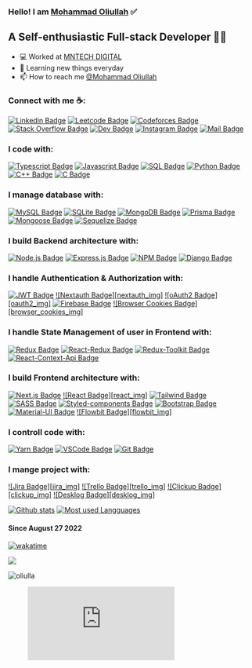 ### Hello! I am [Mohammad Oliullah][website] ✅

## A Self-enthusiastic Full-stack Developer 🚀🚀

- 💻 Worked at [MNTECH DIGITAL][job]
- 🌱 Learning new things everyday
- 📫 How to reach me [@Mohammad Oliullah][linkedin]
<!-- - ⚡ Fun fact:  ✌✌️ -->

### Connect with me ☕:

[![Linkedin Badge][linkedin_img]][linkedin]
[![Leetcode Badge][leetcode_img]][leetcode]
[![Codeforces Badge][codeforces_img]][codeforces]
[![Stack Overflow Badge][stackoverflow_img]][stackoverflow]
[![Dev Badge][dev_img]][dev]
[![Instagram Badge][instagram_img]][instagram]
[![Mail Badge][mail_img]][mail]

### I code with:

[![Typescript Badge][typescript_img]](#)
[![Javascript Badge][javascript_img]](#)
[![SQL Badge][sql_img]](#)
[![Python Badge][python_img]](#)
[![C++ Badge][cpp_img]](#)
[![C Badge][c_img]](#)

### I manage database with:

[![MySQL Badge][mysql_img]](#)
[![SQLite Badge][sqlite_img]](#)
[![MongoDB Badge][mongodb_img]](#)
[![Prisma Badge][prisma_img]](#)
[![Mongoose Badge][mongoose_img]](#)
[![Sequelize Badge][sequelize_img]](#)

### I build Backend architecture with:

[![Node.js Badge][nodejs_img]](#)
[![Express.js Badge][expressjs_img]](#)
[![NPM Badge][npm_img]](#)
[![Django Badge][django_img]](#)

### I handle Authentication & Authorization with:

[![JWT Badge][jwt_img]](#)
[![Nextauth Badge][nextauth_img]](#)
[![oAuth2 Badge][oauth2_img]](#)
[![Firebase Badge][firebase_img]](#)
[![Browser Cookies Badge][browser_cookies_img]](#)

### I handle State Management of user in Frontend with:

[![Redux Badge][redux_img]](#)
[![React-Redux Badge][react_redux_img]](#)
[![Redux-Toolkit Badge][redux_toolkit_img]](#)
[![React-Context-Api Badge][context_api_img]](#)

### I build Frontend architecture with:

[![Next.js Badge][nextjs_img]](#)
[![React Badge][react_img]](#)
[![Tailwind Badge][tailwind_img]](#)
[![SASS Badge][sass_img]](#)
[![Styled-components Badge][styledcomponents_img]](#)
[![Bootstrap Badge][bootstrap_img]](#)
[![Material-UI Badge][material_ui_img]](#)
[![Flowbit Badge][flowbit_img]](#)

### I controll code with:

[![Yarn Badge][yarn_img]](#)
[![VSCode Badge][vscode_img]](#)
[![Git Badge][git_img]](#)

### I mange project with:

[![Jira Badge][jira_img]](#)
[![Trello Badge][trello_img]](#)
[![Clickup Badge][clickup_img]](#)
[![Desklog Badge][desklog_img]](#)

[![Github stats][github_stats]]()
[![Most used Langguages][most_used_languages]]()

#### Since August 27 2022

[![wakatime](https://wakatime.com/badge/user/39bf1298-9e9c-47fd-b4a6-77a1f8eb2813.svg)](https://wakatime.com/@39bf1298-9e9c-47fd-b4a6-77a1f8eb2813)

<p height=400px"><a href="https://wakatime.com"><img src="https://wakatime.com/share/@oliullah/51757279-d947-4beb-b8ab-d7903c5ba50a.png" /><a></p>

<p><img align="center" src="https://github-readme-streak-stats.herokuapp.com/?user=oliulla&" alt="oliulla" /></p>

<figure><embed src="https://wakatime.com/share/@oliullah/6608de1a-67b3-4969-a7dd-c1403d42be4e.svg"></embed></figure>

<!-- Portfolio -->

[website]: https://oliullah-portfolio.netlify.app/

<!-- Prev Office -->

[job]: https://mntechdigital.com/

<!-- Linkedin profile in bio -->

[linkedin]: https://www.linkedin.com/in/mohammad-oliullah-4421aa212/

<!-- Connect with me Links-->

[leetcode]: https://leetcode.com/Oliulla/
[codeforces]: https://codeforces.com/profile/Mohammad_Oliullah/
[stackoverflow]: https://stackoverflow.com/users/18605837/md-oliullah-sarder/
[dev]: https://dev.to/oliullah/
[instagram]: https://www.instagram.com/an_oliullah/
[mail]: mailto:mohammad.oliullah25@gmail.com/

<!-- Connect with me imgs -->

[linkedin_img]: https://img.shields.io/badge/LinkedIn-0077B5?style=for-the-badge&logo=linkedin&logoColor=white
[leetcode_img]: https://img.shields.io/badge/-LeetCode-FFA116?style=for-the-badge&logo=LeetCode&logoColor=black
[codeforces_img]: https://img.shields.io/badge/-Codeforces-1A91CF?style=for-the-badge&logo=Codeforces&logoColor=black
[stackoverflow_img]: https://img.shields.io/badge/Stack_Overflow-FE7A16?style=for-the-badge&logo=stack-overflow&logoColor=white
[dev_img]: https://img.shields.io/badge/dev.to-0A0A0A?style=for-the-badge&logo=devdotto&logoColor=white
[instagram_img]: https://img.shields.io/badge/Instagram-E4405F?style=for-the-badge&logo=instagram&logoColor=white
[mail_img]: https://img.shields.io/badge/Gmail-D14836?style=for-the-badge&logo=gmail&logoColor=white

<!-- Language and technology imgs -->

[typescript_img]: https://img.shields.io/badge/TypeScript-007ACC?style=for-the-badge&logo=typescript&logoColor=white
[javascript_img]: https://img.shields.io/badge/JavaScript-F7DF1E?style=for-the-badge&logo=javascript&logoColor=black
[sql_img]: https://img.shields.io/badge/SQL-00000F?style=for-the-badge&logo=sql&logoColor=white
[python_img]: https://img.shields.io/badge/Python-3873A3?style=for-the-badge&logo=python&logoColor=white
[cpp_img]: https://img.shields.io/badge/C++-6295CB?style=for-the-badge&logo=c++&logoColor=white
[c_img]: https://img.shields.io/badge/C-6295CB?style=for-the-badge&logo=c&logoColor=white
[mysql_img]: https://img.shields.io/badge/MySQL-6295CB?style=for-the-badge&logo=mysql&logoColor=white
[sqlite_img]: https://img.shields.io/badge/SQLite-6295CB?style=for-the-badge&logo=sqlite&logoColor=white
[prisma_img]: https://img.shields.io/badge/Prisma-6295CB?style=for-the-badge&logo=prisma&logoColor=white
[mongoose_img]: https://img.shields.io/badge/Mongoose-6295CB?style=for-the-badge&logo=mongoose&logoColor=white
[sequelize_img]: https://img.shields.io/badge/Sequelize-20232A?style=for-the-badge&logo=sequelize&logoColor=61DAFB
[django_img]: https://img.shields.io/badge/Django-20232A?style=for-the-badge&logo=django&logoColor=61DAFB
[jwt_img]: https://img.shields.io/badge/Jwt-token-20232A?style=for-the-badge&logo=jwt-token&logoColor=61DAFB
[react_redux_img]: https://img.shields.io/badge/React-Redux-593D88?style=for-the-badge&logo=redux&logoColor=white
[redux_toolkit_img]: https://img.shields.io/badge/Redux-Toolkit-593D88?style=for-the-badge&logo=redux&logoColor=white
[context_api_img]: https://img.shields.io/badge/Context-Api-593D88?style=for-the-badge&logo=react-context-api&logoColor=white
[nextjs_img]: https://img.shields.io/badge/next.js-000000?style=for-the-badge&logo=nextdotjs&logoColor=white
[redux_img]: https://img.shields.io/badge/Redux-593D88?style=for-the-badge&logo=redux&logoColor=white
[tailwind_img]: https://img.shields.io/badge/Tailwind_CSS-38B2AC?style=for-the-badge&logo=tailwind-css&logoColor=white
[sass_img]: https://img.shields.io/badge/Sass-CC6699?style=for-the-badge&logo=sass&logoColor=white
[styledcomponents_img]: https://img.shields.io/badge/styled--components-DB7093?style=for-the-badge&logo=styled-components&logoColor=white
[bootstrap_img]: https://img.shields.io/badge/Bootstrap-563D7C?style=for-the-badge&logo=bootstrap&logoColor=white
[material_ui_img]: https://img.shields.io/badge/Material--UI-0081CB?style=for-the-badge&logo=material-ui&logoColor=white
[nodejs_img]: https://img.shields.io/badge/Node.js-339933?style=for-the-badge&logo=nodedotjs&logoColor=white
[expressjs_img]: https://img.shields.io/badge/Express.js-000000?style=for-the-badge&logo=express&logoColor=white
[mongodb_img]: https://img.shields.io/badge/MongoDB-4EA94B?style=for-the-badge&logo=mongodb&logoColor=white
[firebase_img]: https://img.shields.io/badge/firebase-ffca28?style=for-the-badge&logo=firebase&logoColor=black
[npm_img]: https://img.shields.io/badge/npm-CB3837?style=for-the-badge&logo=npm&logoColor=white
[yarn_img]: https://img.shields.io/badge/Yarn-2C8EBB?style=for-the-badge&logo=yarn&logoColor=white
[vscode_img]: https://img.shields.io/badge/Visual_Studio_Code-0078D4?style=for-the-badge&logo=visual%20studio%20code&logoColor=white
[git_img]: https://img.shields.io/badge/Git-F05032?style=for-the-badge&logo=git&logoColor=white

<!-- [linux_img]: https://img.shields.io/badge/Linux-FCC624?style=for-the-badge&logo=linux&logoColor=black
[ubuntu_img]: https://img.shields.io/badge/Ubuntu-E95420?style=for-the-badge&logo=ubuntu&logoColor=white -->

[github_stats]: https://github-readme-stats-sigma-five.vercel.app//api?username=Oliulla&count_private=true&show_icons=true&include_all_commits=true&theme=nightowl
[most_used_languages]: https://github-readme-stats-sigma-five.vercel.app//api/top-langs/?username=Oliulla&hide=stylus&count_private=true&card_width=495&theme=nightowl
